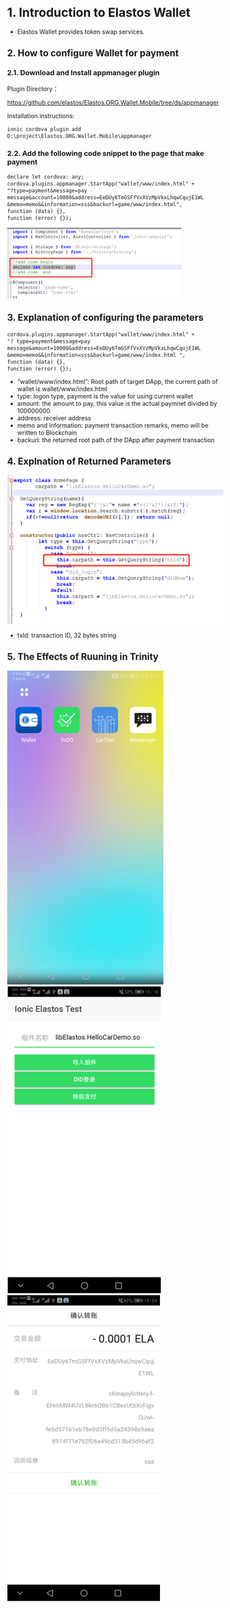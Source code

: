 # 1. Introduction to Elastos Wallet

* Elastos Wallet provides token swap services.

## 2. How to configure Wallet for payment

### 2.1. Download and Install appmanager plugin

Plugin Directory：

https://github.com/elastos/Elastos.ORG.Wallet.Mobile/tree/ds/appmanager

Installation instructions:

```
ionic cordova plugin add D:\project\Elastos.ORG.Wallet.Mobile\appmanager
```

### 2.2. Add the following code snippet to the page that make payment

```
declare let cordova: any;
cordova.plugins.appmanager.StartApp("wallet/www/index.html" +
"?type=payment&message=pay message&account=10000&address=EeDUy6TmGSFfVxXVzMpVkxLhqwCqujE1WL
&memo=memo&&information=sss&backurl=game/www/index.html",
function (data) {},
function (error) {});
```

![DApp_DID_1](images/DApp_DID_1.png)

## 3. Explanation of configuring the parameters

```
cordova.plugins.appmanager.StartApp("wallet/www/index.html" +
"? type=payment&message=pay message&amount=10000&address=EeDUy6TmGSFfVxXVzMpVkxLhqwCqujE1WL
&memo=memo&&information=sss&backurl=game/www/index.html ",
function (data) {},
function (error) {});
```

* “wallet/www/index.html”: Root path of target DApp, the current path of wallet is wallet/www/index.html
* type: logon type, payment is the value for using current wallet
* amount: the amount to pay, this value is the actual paymnet divided by 100000000
* address: receiver address
* memo and information: payment transaction remarks, memo will be written to Blockchain
* backurl: the returned root path of the DApp after payment transaction

## 4. Explnation of Returned Parameters 

![DApp_Wallet_1](images/DApp_Wallet_1.png)

* txId:  transaction ID,  32 bytes string

## 5. The Effects of Ruuning in Trinity

![DApp_1](images/DApp_1.png)
![DApp_2](images/DApp_2.png)
![DApp_Wallet_2](images/DApp_Wallet_2.png)
